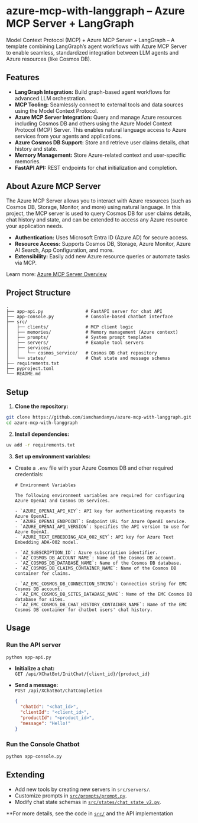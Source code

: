 # azure-mcp-with-langgraph – Azure MCP Server + LangGraph

Model Context Protocol (MCP) + Azure MCP Server + LangGraph – A template combining LangGraph’s agent workflows with Azure MCP Server to enable seamless, standardized integration between LLM agents and Azure resources (like Cosmos DB).

## Features

- **LangGraph Integration:** Build graph-based agent workflows for advanced LLM orchestration.
- **MCP Tooling:** Seamlessly connect to external tools and data sources using the Model Context Protocol.
- **Azure MCP Server Integration:** Query and manage Azure resources including Cosmos DB and others using the Azure Model Context Protocol (MCP) Server. This enables natural language access to Azure services from your agents and applications.
- **Azure Cosmos DB Support:** Store and retrieve user claims details, chat history and state.
- **Memory Management:** Store Azure-related context and user-specific memories.
- **FastAPI API:** REST endpoints for chat initialization and completion.

## About Azure MCP Server

The Azure MCP Server allows you to interact with Azure resources (such as Cosmos DB, Storage, Monitor, and more) using natural language. In this project, the MCP server is used to query Cosmos DB for user claims details, chat history and state, and can be extended to access any Azure resource your application needs.

- **Authentication:** Uses Microsoft Entra ID (Azure AD) for secure access.
- **Resource Access:** Supports Cosmos DB, Storage, Azure Monitor, Azure AI Search, App Configuration, and more.
- **Extensibility:** Easily add new Azure resource queries or automate tasks via MCP.

Learn more: [Azure MCP Server Overview](https://learn.microsoft.com/en-us/azure/developer/azure-mcp-server/overview)

## Project Structure

```
.
├── app-api.py                # FastAPI server for chat API
├── app-console.py            # Console-based chatbot interface
├── src/
│   ├── clients/              # MCP client logic
│   ├── memories/             # Memory management (Azure context)
│   ├── prompts/              # System prompt templates
│   ├── servers/              # Example tool servers
│   ├── services/
│   │   └── cosmos_service/   # Cosmos DB chat repository
│   └── states/               # Chat state and message schemas
├── requirements.txt
├── pyproject.toml
└── README.md
```

## Setup

1. **Clone the repository:**

```sh
git clone https://github.com/iamchandanys/azure-mcp-with-langgraph.git
cd azure-mcp-with-langgraph
```

2. **Install dependencies:**

```sh
uv add -r requirements.txt
```

3. **Set up environment variables:**

- Create a `.env` file with your Azure Cosmos DB and other required credentials:

  ```
  # Environment Variables

  The following environment variables are required for configuring Azure OpenAI and Cosmos DB services.

  - `AZURE_OPENAI_API_KEY`: API key for authenticating requests to Azure OpenAI.
  - `AZURE_OPENAI_ENDPOINT`: Endpoint URL for Azure OpenAI service.
  - `AZURE_OPENAI_API_VERSION`: Specifies the API version to use for Azure OpenAI.
  - `AZURE_TEXT_EMBEDDING_ADA_002_KEY`: API key for Azure Text Embedding ADA-002 model.

  - `AZ_SUBSCRIPTION_ID`: Azure subscription identifier.
  - `AZ_COSMOS_DB_ACCOUNT_NAME`: Name of the Cosmos DB account.
  - `AZ_COSMOS_DB_DATABASE_NAME`: Name of the Cosmos DB database.
  - `AZ_COSMOS_DB_CLAIMS_CONTAINER_NAME`: Name of the Cosmos DB container for claims.

  - `AZ_EMC_COSMOS_DB_CONNECTION_STRING`: Connection string for EMC Cosmos DB account.
  - `AZ_EMC_COSMOS_DB_SITES_DATABASE_NAME`: Name of the EMC Cosmos DB database for sites.
  - `AZ_EMC_COSMOS_DB_CHAT_HISTORY_CONTAINER_NAME`: Name of the EMC Cosmos DB container for chatbot users' chat history.
  ```

## Usage

### Run the API server

```sh
python app-api.py
```

- **Initialize a chat:**  
  `GET /api/XChatBot/InitChat/{client_id}/{product_id}`

- **Send a message:**  
  `POST /api/XChatBot/ChatCompletion`
  ```json
  {
    "chatId": "<chat_id>",
    "clientId": "<client_id>",
    "productId": "<product_id>",
    "message": "Hello!"
  }
  ```

### Run the Console Chatbot

```sh
python app-console.py
```

## Extending

- Add new tools by creating new servers in `src/servers/`.
- Customize prompts in [`src/prompts/prompt.py`](src/prompts/prompt.py).
- Modify chat state schemas in [`src/states/chat_state_v2.py`](src/states/chat_state_v2.py).

\*\*For more details, see the code in [`src/`](src/) and the API implementation

